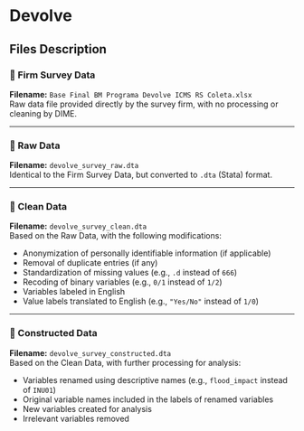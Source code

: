 # Devolve

## Files Description

### 📄 Firm Survey Data
**Filename:** `Base Final BM Programa Devolve ICMS RS Coleta.xlsx`  
Raw data file provided directly by the survey firm, with no processing or cleaning by DIME.

---

### 📄 Raw Data
**Filename:** `devolve_survey_raw.dta`  
Identical to the Firm Survey Data, but converted to `.dta` (Stata) format.

---

### 📄 Clean Data
**Filename:** `devolve_survey_clean.dta`  
Based on the Raw Data, with the following modifications:

- Anonymization of personally identifiable information (if applicable)
- Removal of duplicate entries (if any)
- Standardization of missing values (e.g., `.d` instead of `666`)
- Recoding of binary variables (e.g., `0/1` instead of `1/2`)
- Variables labeled in English
- Value labels translated to English (e.g., `"Yes/No"` instead of `1/0`)

---

### 📄 Constructed Data
**Filename:** `devolve_survey_constructed.dta`  
Based on the Clean Data, with further processing for analysis:

- Variables renamed using descriptive names (e.g., `flood_impact` instead of `INU01`)
- Original variable names included in the labels of renamed variables
- New variables created for analysis
- Irrelevant variables removed
